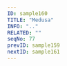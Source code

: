 ```yaml
---
ID: sample160
TITLE: "Medusa"
INFO: ".."
RELATED: ""
seqNo: 77
prevID: sample159
nextID: sample161
---
```

